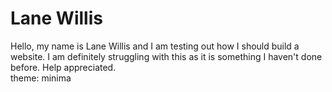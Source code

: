 # Lane Willis
Hello, my name is Lane Willis and I am testing out how I should build a website. I am definitely struggling with this as it is something I haven't done before. Help appreciated.  
theme:  minima
